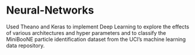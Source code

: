 # Neural-Networks
Used Theano and Keras to implement Deep Learning to explore the effects of various architectures and hyper parameters and to classify the MiniBooNE particle identification dataset from the UCI’s machine learning data repository.
